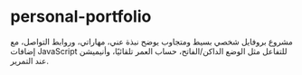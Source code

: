 # personal-portfolio
مشروع بروفايل شخصي بسيط ومتجاوب يوضح نبذة عني، مهاراتي، وروابط التواصل، مع إضافات JavaScript للتفاعل مثل الوضع الداكن/الفاتح، حساب العمر تلقائيًا، وأنيميشن عند التمرير.
